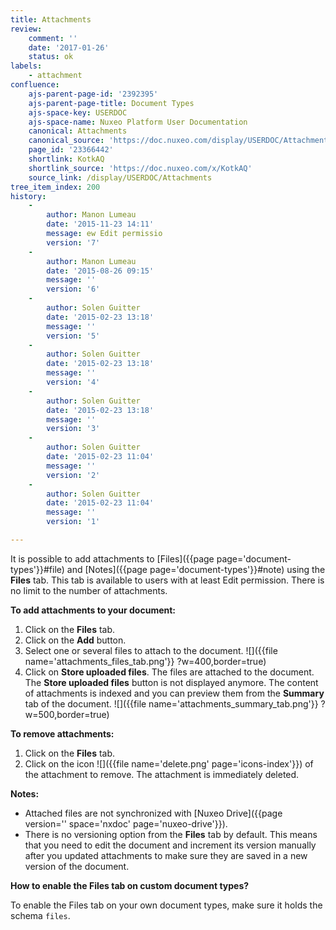 ```yaml
---
title: Attachments
review:
    comment: ''
    date: '2017-01-26'
    status: ok
labels:
    - attachment
confluence:
    ajs-parent-page-id: '2392395'
    ajs-parent-page-title: Document Types
    ajs-space-key: USERDOC
    ajs-space-name: Nuxeo Platform User Documentation
    canonical: Attachments
    canonical_source: 'https://doc.nuxeo.com/display/USERDOC/Attachments'
    page_id: '23366442'
    shortlink: KotkAQ
    shortlink_source: 'https://doc.nuxeo.com/x/KotkAQ'
    source_link: /display/USERDOC/Attachments
tree_item_index: 200
history:
    -
        author: Manon Lumeau
        date: '2015-11-23 14:11'
        message: ew Edit permissio
        version: '7'
    -
        author: Manon Lumeau
        date: '2015-08-26 09:15'
        message: ''
        version: '6'
    -
        author: Solen Guitter
        date: '2015-02-23 13:18'
        message: ''
        version: '5'
    -
        author: Solen Guitter
        date: '2015-02-23 13:18'
        message: ''
        version: '4'
    -
        author: Solen Guitter
        date: '2015-02-23 13:18'
        message: ''
        version: '3'
    -
        author: Solen Guitter
        date: '2015-02-23 11:04'
        message: ''
        version: '2'
    -
        author: Solen Guitter
        date: '2015-02-23 11:04'
        message: ''
        version: '1'

---
```

It is possible to add attachments to [Files]({{page page='document-types'}}#file) and [Notes]({{page page='document-types'}}#note) using the **Files** tab. This tab is available to users with at least Edit permission. There is no limit to the number of attachments.

**To add attachments to your document:**

1.  Click on the **Files** tab.
2.  Click on the **Add** button.
3.  Select one or several files to attach to the document.
    ![]({{file name='attachments_files_tab.png'}} ?w=400,border=true)
4.  Click on **Store uploaded files**.
    The files are attached to the document. The **Store uploaded files** button is not displayed anymore.
    The content of attachments is indexed and you can preview them from the **Summary** tab of the document.
    ![]({{file name='attachments_summary_tab.png'}} ?w=500,border=true)

**To remove attachments:**

1.  Click on the **Files** tab.
2.  Click on the icon ![]({{file name='delete.png' page='icons-index'}}) of the attachment to remove.
    The attachment is immediately deleted.

**Notes:**

*   Attached files are not synchronized with [Nuxeo Drive]({{page version='' space='nxdoc' page='nuxeo-drive'}}).
*   There is no versioning option from the **Files** tab by default. This means that you need to edit the document and increment its version manually after you updated attachments to make sure they are saved in a new version of the document.

**How to enable the Files tab on custom document types?**

To enable the Files tab on your own document types, make sure it holds the schema `files`.
